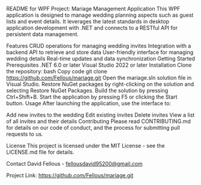 README for WPF Project: Mariage Management Application
This WPF application is designed to manage wedding planning aspects such as guest lists and event details. It leverages the latest standards in desktop application development with .NET and connects to a RESTful API for persistent data management.

Features
CRUD operations for managing wedding invites
Integration with a backend API to retrieve and store data
User-friendly interface for managing wedding details
Real-time updates and data synchronization
Getting Started
Prerequisites
.NET 6.0 or later
Visual Studio 2022 or later
Installation
Clone the repository:
bash
Copy code
git clone https://github.com/Fellous/mariage.git
Open the mariage.sln solution file in Visual Studio.
Restore NuGet packages by right-clicking on the solution and selecting Restore NuGet Packages.
Build the solution by pressing Ctrl+Shift+B.
Start the application by pressing F5 or clicking the Start button.
Usage
After launching the application, use the interface to:

Add new invites to the wedding
Edit existing invites
Delete invites
View a list of all invites and their details
Contributing
Please read CONTRIBUTING.md for details on our code of conduct, and the process for submitting pull requests to us.

License
This project is licensed under the MIT License - see the LICENSE.md file for details.

Contact
David Fellous - fellousdavid95200@gmail.com

Project Link: https://github.com/Fellous/mariage.git
